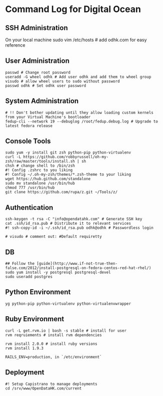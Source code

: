 # Command Log for Digital Ocean

## SSH Administration

On your local machine
	sudo vim /etc/hosts # add odhk.com for easy reference

## User Administration

	passwd # Change root password
	useradd -G wheel odhk # Add user odhk and add them to wheel group
	visudo # allow wheel users to sudo without password
	passwd odhk # Set odhk user password

## System Administration

	# !! Don't bother updating until they allow loading custom kernels from your Virtual Machine's bootloader
	fedup-cli --network 19 --debuglog /root/fedup.debug.log # Upgrade to latest fedora release	

## Console Tools

	sudo yum -y install git zsh python-pip python-virtualenv
	curl -L https://github.com/robbyrussell/oh-my-zsh/raw/master/tools/install.sh | sh
	chsh # change shell to /bin/zsh
	#! Config .zshrc to you liking 
	#! Config ~/.oh-my-zsh/themes/*.zsh-theme to your liking
	wget https://hub.github.com/standalone
	sudo mv standalone /usr/bin/hub
	chmod 777 /usr/bin/hub
	git clone https://github.com/rupa/z.git ~/Tools/z/

## Authentication

	ssh-keygen -t rsa -C "info@opendatahk.com" # Generate SSH key
	cat .ssh/id_rsa.pub # Distribute it to relevant services
	#! ssh-copy-id -i ~/.ssh/id_rsa.pub odhk@odhk # Passwordless login

	# visudo # comment out: #Default requiretty

## DB


	## Follow the [guide](http://www.if-not-true-then-false.com/2012/install-postgresql-on-fedora-centos-red-hat-rhel/)
	sudo yum install -y postgresql postgresql-devel
	sudo useradd postgres


## Python Environment

	yg python-pip python-virtualenv python-virtualenvwrapper

## Ruby Environment

	curl -L get.rvm.io | bash -s stable # install for user
	rvm reqruiements # install rvm dependencies

	rvm install 2.0.0 # install ruby versions
	rvm install 1.9.3

 	RAILS_ENV=production, in `/etc/environment`

## Deployment 

	#! Setup Capistrano to manage deployments	
	cd /srv/www/OpenDataHK.com/current


